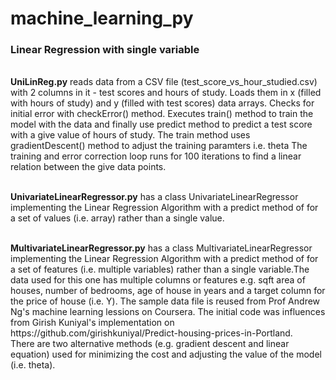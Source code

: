 # machine_learning_py

<h3> Linear Regression with single variable </h3>
<br>
<b>UniLinReg.py</b> reads data from a CSV file (test_score_vs_hour_studied.csv) with 2 columns in it - test scores and hours of study.
Loads them in x (filled with hours of study) and y (filled with test scores) data arrays.
Checks for initial error with checkError() method.
Executes train() method to train the model with the data and finally use predict method to predict a test score with 
a give value of hours of study.
The train method uses gradientDescent() method to adjust the training paramters i.e. theta
The training and error correction loop runs for 100 iterations to find a linear relation between the give data points.
<p><br>
<b>UnivariateLinearRegressor.py</b> has a class UnivariateLinearRegressor implementing the Linear Regression Algorithm with a predict method of for a set of values (i.e. array) rather than a single value.
<p><br>
<b>MultivariateLinearRegressor.py</b> has a class MultivariateLinearRegressor implementing the Linear Regression Algorithm with a predict method of for a set of features (i.e. multiple variables) rather than a single variable.The data used for this one has multiple columns or features e.g. sqft area of houses, number of bedrooms, age of house in years and a target column for the price of house (i.e. Y). The sample data file is reused from Prof Andrew Ng's machine learning lessions on Coursera. The initial code was influences from Girish Kuniyal's implementation on https://github.com/girishkuniyal/Predict-housing-prices-in-Portland.<br>
  There are two alternative methods (e.g. gradient descent and linear equation) used for minimizing the cost and adjusting the value of the model (i.e. theta).
  
